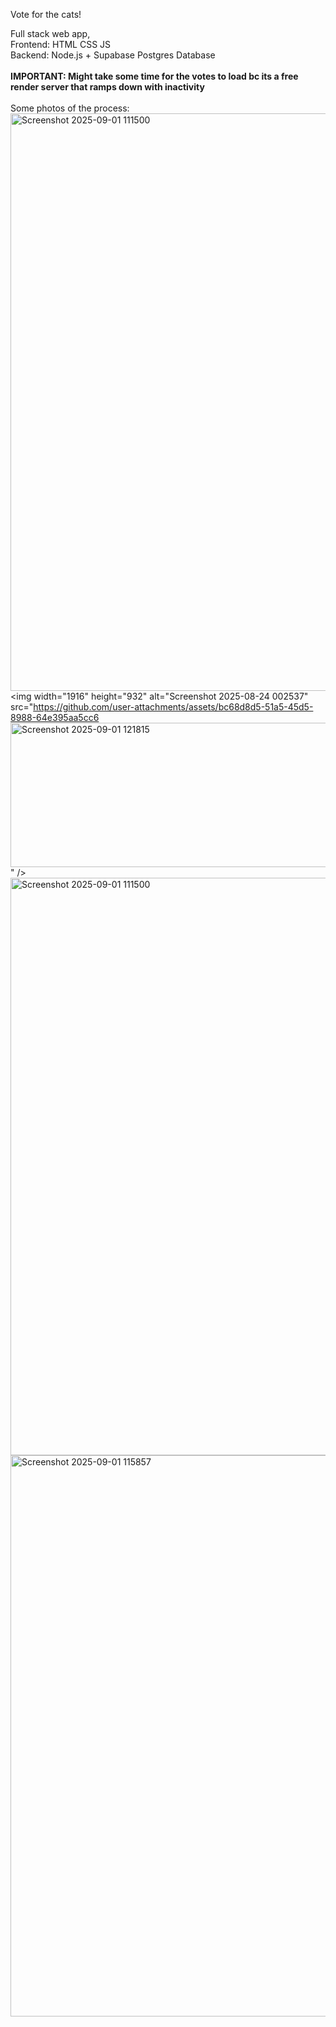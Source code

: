 Vote for the cats!


Full stack web app, <br>
Frontend: HTML CSS JS <br>
Backend: Node.js + Supabase Postgres Database<br>
<br>
<strong> IMPORTANT: Might take some time for the votes to load bc its a free render server that ramps down with inactivity
</strong>
<br>
<br>
Some photos of the process:
<img width="1911" height="924" alt="Screenshot 2025-09-01 111500" src="https://github.com/user-attachments/assets/c3597661-ae71-4330-8a98-691bf85eb8a2" />
<img width="1916" height="932" alt="Screenshot 2025-08-24 002537" src="https://github.com/user-attachments/assets/bc68d8d5-51a5-45d5-8988-64e395aa5cc6<img width="1894" height="231" alt="Screenshot 2025-09-01 121815" src="https://github.com/user-attachments/assets/a4088ce6-fdc7-4631-9044-55fc7e0e4269" />
" />
<img width="1911" height="924" alt="Screenshot 2025-09-01 111500" src="https://github.com/user-attachments/assets/f0ae02da-6a63-4646-bb62-f548f4ab1ab6" />
<img width="1908" height="898" alt="Screenshot 2025-09-01 115857" src="https://github.com/user-attachments/assets/6383a8ed-bf92-4b13-ad7c-de4fe4adf600" />
